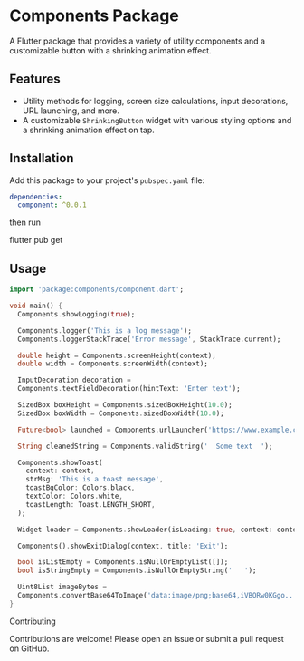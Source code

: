 # Components Package

A Flutter package that provides a variety of utility components and a customizable button with a shrinking animation effect.

## Features

- Utility methods for logging, screen size calculations, input decorations, URL launching, and more.
- A customizable `ShrinkingButton` widget with various styling options and a shrinking animation effect on tap.

## Installation

Add this package to your project's `pubspec.yaml` file:

```yaml
dependencies:
  component: ^0.0.1
```
then run 

flutter pub get

## Usage
```dart
import 'package:components/component.dart';

void main() {
  Components.showLogging(true);

  Components.logger('This is a log message');
  Components.loggerStackTrace('Error message', StackTrace.current);

  double height = Components.screenHeight(context);
  double width = Components.screenWidth(context);

  InputDecoration decoration =
  Components.textFieldDecoration(hintText: 'Enter text');

  SizedBox boxHeight = Components.sizedBoxHeight(10.0);
  SizedBox boxWidth = Components.sizedBoxWidth(10.0);

  Future<bool> launched = Components.urlLauncher('https://www.example.com');

  String cleanedString = Components.validString('  Some text  ');

  Components.showToast(
    context: context,
    strMsg: 'This is a toast message',
    toastBgColor: Colors.black,
    textColor: Colors.white,
    toastLength: Toast.LENGTH_SHORT,
  );

  Widget loader = Components.showLoader(isLoading: true, context: context);

  Components().showExitDialog(context, title: 'Exit');

  bool isListEmpty = Components.isNullOrEmptyList([]);
  bool isStringEmpty = Components.isNullOrEmptyString('   ');

  Uint8List imageBytes =
  Components.convertBase64ToImage('data:image/png;base64,iVBORw0KGgo...');
}
```

Contributing

Contributions are welcome! Please open an issue or submit a pull request on GitHub.
